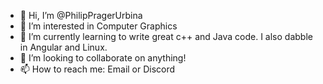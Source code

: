 - 👋 Hi, I’m @PhilipPragerUrbina
- 👀 I’m interested in Computer Graphics
- 🌱 I’m currently learning to write great c++ and Java code. I also dabble in Angular and Linux.
- 💞️ I’m looking to collaborate on anything!
- 📫 How to reach me: Email or Discord

<!---
PhilipPragerUrbina/PhilipPragerUrbina is a ✨ special ✨ repository because its `README.md` (this file) appears on your GitHub profile.
You can click the Preview link to take a look at your changes.
--->
